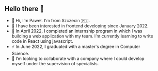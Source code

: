 ## Hello there 👋
- 👋 Hi, I’m Paweł. I'm from Szczecin 🇵🇱.
- 👀 I have been interested in frontend developing since January 2022.
- 🌱 In April 2022, I completed an internship program in which I was building a web application with my team. I’m currently learning to write code in React using javascript.
- ⚡ In June 2022, I graduated with a master's degree in Computer Science.
- 👯 I’m looking to collaborate with a company where I could develop myself under the supervision of specialists.


<!--
**Noshi96/Noshi96** is a ✨ _special_ ✨ repository because its `README.md` (this file) appears on your GitHub profile.

Here are some ideas to get you started:

- 🔭 I’m currently working on ...
- 🌱 I’m currently learning ...
- 👯 I’m looking to collaborate on ...
- 🤔 I’m looking for help with ...
- 💬 Ask me about ...
- 📫 How to reach me: ...
- 😄 Pronouns: ...
- ⚡ Fun fact: ...
-->
